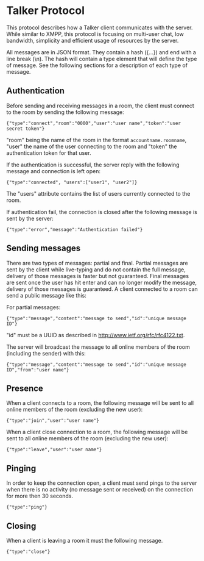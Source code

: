 # Talker Protocol
This protocol describes how a Talker client communicates with the server. While similar to XMPP, this protocol is focusing on multi-user chat, low bandwidth, simplicity and efficient usage of resources by the server.

All messages are in JSON format. They contain a hash ({...}) and end with a line break (\n). The hash will contain a type element that will define the type of message. See the following sections for a description of each type of message.

## Authentication
Before sending and receiving messages in a room, the client must connect to the room by sending the following message:

    {"type":"connect","room":"0000","user":"user name","token":"user secret token"}

"room" being the name of the room in the format <code>accountname.roomname</code>,
"user" the name of the user connecting to the room and
"token" the authentication token for that user.

If the authentication is successful, the server reply with the following message and connection is left open:

    {"type":"connected", "users":["user1", "user2"]}

The "users" attribute contains the list of users currently connected to the room.

If authentication fail, the connection is closed after the following message is sent by the server:

    {"type":"error","message":"Authentication failed"}

## Sending messages
There are two types of messages: partial and final. Partial messages are sent by the client while live-typing and do not contain the full message, delivery of those messages is faster but not guaranteed. Final messages are sent once the user has hit enter and can no longer modify the message, delivery of those messages is guaranteed.
A client connected to a room can send a public message like this:

For partial messages:

    {"type":"message","content":"message to send","id":"unique message ID"}

"id" must be a UUID as described in http://www.ietf.org/rfc/rfc4122.txt.

The server will broadcast the message to all online members of the room (including the sender) with this:

    {"type":"message","content":"message to send","id":"unique message ID","from":"user name"}

## Presence
When a client connects to a room, the following message will be sent to all online members of the room (excluding the new user):

    {"type":"join","user":"user name"}

When a client close connection to a room, the following message will be sent to all online members of the room (excluding the new user):

    {"type":"leave","user":"user name"}

## Pinging
In order to keep the connection open, a client must send pings to the server when there is no activity (no message sent or received) on the connection for more then 30 seconds.

    {"type":"ping"}

## Closing
When a client is leaving a room it must the following message.

    {"type":"close"}
